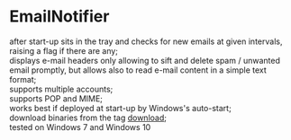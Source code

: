 # EmailNotifier
after start-up sits in the tray and checks for new emails at given intervals, raising a flag if there are any; <br>
displays e-mail headers only allowing to sift and delete spam / unwanted email promptly, but allows also to read e-mail content in a simple text format;<br>
supports multiple accounts;<br>
supports POP and MIME;<br>
works best if deployed at start-up by Windows's auto-start;<br>
download binaries from the tag <a href="https://github.com/marekpraski/EmailNotifier/releases/tag/1.0.0">download</a>;<br>
tested on Windows 7 and Windows 10
